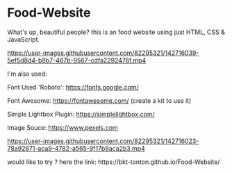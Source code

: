 # Food-Website
What's up, beautiful people?  this is an food website using just HTML, CSS &amp; JavaScript.


https://user-images.githubusercontent.com/82295321/142716039-5ef5d8d4-b9b7-467b-9567-cdfa2292476f.mp4




I'm also used:

Font Used 'Roboto': https://fonts.google.com/

Font Awesome: https://fontawesome.com/ (create a kit to use it)

Simple Lightbox Plugin: https://simplelightbox.com/

Image Souce: https://www.pexels.com


https://user-images.githubusercontent.com/82295321/142716023-78a92871-aca9-4782-a565-9f17b9aca2b3.mp4


<p> would like to try  ? here the link: https://bkt-tonton.github.io/Food-Website/ </p>


